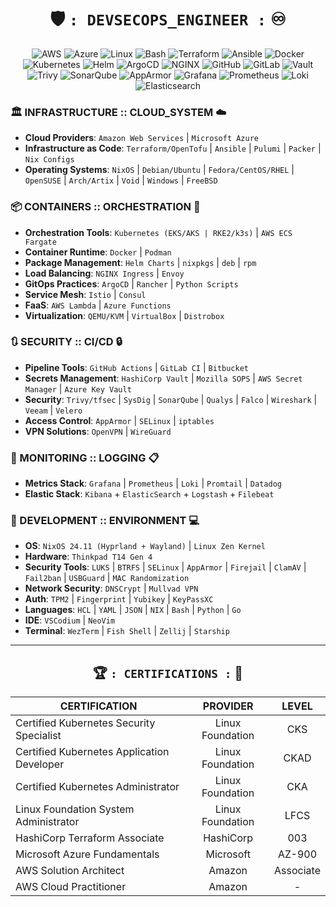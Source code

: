 <div align="center">

# 🛡️ ` : DEVSECOPS_ENGINEER : ` ♾️

![AWS](https://img.shields.io/badge/-Amazon_Web_Services-232F3E?style=flat-square&logo=amazonwebservices&logoColor=white)
![Azure](https://custom-icon-badges.demolab.com/badge/Microsoft%20Azure-0089D6?logo=msazure&logoColor=white)
![Linux](https://img.shields.io/badge/-Linux-FCC624?style=flat-square&logo=linux&logoColor=black)
![Bash](https://img.shields.io/badge/-Bash-4EAA25?style=flat-square&logo=gnu-bash&logoColor=white)
![Terraform](https://img.shields.io/badge/-Terraform-7B42BC?style=flat-square&logo=terraform&logoColor=white)
![Ansible](https://img.shields.io/badge/-Ansible-EE0000?style=flat-square&logo=ansible&logoColor=white)
![Docker](https://img.shields.io/badge/-Docker-2496ED?style=flat-square&logo=docker&logoColor=white)
![Kubernetes](https://img.shields.io/badge/-Kubernetes-326CE5?style=flat-square&logo=kubernetes&logoColor=white)
![Helm](https://img.shields.io/badge/-Helm-0F1689?style=flat-square&logo=helm&logoColor=white)
![ArgoCD](https://img.shields.io/badge/-ArgoCD-EF7B4D?style=flat-square&logo=argo&logoColor=white)
![NGINX](https://img.shields.io/badge/-NGINX-009639?style=flat-square&logo=nginx&logoColor=white)
![GitHub](https://img.shields.io/badge/-GitHub_Actions-181717?style=flat-square&logo=github&logoColor=white)
![GitLab](https://img.shields.io/badge/-GitLab_CI-FCA121?style=flat-square&logo=gitlab&logoColor=white)
![Vault](https://img.shields.io/badge/-HashiCorp_Vault-000000?style=flat-square&logo=vault&logoColor=white)
![Trivy](https://img.shields.io/badge/-Trivy-1904DA?style=flat&logo=trivy&logoColor=white)
![SonarQube](https://img.shields.io/badge/-SonarQube-4E9BCD?style=flat-square&logo=sonarqube&logoColor=white)
![AppArmor](https://img.shields.io/badge/-AppArmor-3C6EB4?style=flat-square&logo=apparmor&logoColor=white)
![Grafana](https://img.shields.io/badge/-Grafana-F46800?style=flat-square&logo=grafana&logoColor=white)
![Prometheus](https://img.shields.io/badge/-Prometheus-E6522C?style=flat-square&logo=prometheus&logoColor=white)
![Loki](https://img.shields.io/badge/-Loki-F5A800?style=flat-square&logo=grafana&logoColor=white)
![Elasticsearch](https://img.shields.io/badge/-ELK_Stack-005571?style=flat-square&logo=elasticsearch&logoColor=white)

</div>

### 🏛️ INFRASTRUCTURE :: CLOUD_SYSTEM ☁️
- **Cloud Providers**: `Amazon Web Services` | `Microsoft Azure`
- **Infrastructure as Code**: `Terraform/OpenTofu` | `Ansible` | `Pulumi` | `Packer` | `Nix Configs`
- **Operating Systems**: `NixOS` | `Debian/Ubuntu` | `Fedora/CentOS/RHEL` | `OpenSUSE` | `Arch/Artix` | `Void` | `Windows` | `FreeBSD`

### 📦 CONTAINERS :: ORCHESTRATION 🐋
- **Orchestration Tools**: `Kubernetes (EKS/AKS | RKE2/k3s)` | `AWS ECS Fargate`
- **Container Runtime**: `Docker` | `Podman`
- **Package Management**: `Helm Charts` | `nixpkgs` | `deb` | `rpm`
- **Load Balancing**: `NGINX Ingress` | `Envoy`
- **GitOps Practices**: `ArgoCD` | `Rancher` | `Python Scripts`
- **Service Mesh**: `Istio` | `Consul`
- **FaaS**: `AWS Lambda` | `Azure Functions`
- **Virtualization**: `QEMU/KVM` | `VirtualBox` | `Distrobox`

### 🔃 SECURITY :: CI/CD 🔒
- **Pipeline Tools**: `GitHub Actions` | `GitLab CI` | `Bitbucket`
- **Secrets Management**: `HashiCorp Vault` | `Mozilla SOPS` | `AWS Secret Manager` | `Azure Key Vault`
- **Security**: `Trivy/tfsec` | `SysDig` | `SonarQube` | `Qualys` | `Falco` | `Wireshark` | `Veeam`  | `Velero`
- **Access Control**: `AppArmor` | `SELinux` | `iptables`
- **VPN Solutions**: `OpenVPN` | `WireGuard`

### 📶 MONITORING :: LOGGING 📋
- **Metrics Stack**: `Grafana` | `Prometheus` | `Loki` | `Promtail` | `Datadog`
- **Elastic Stack**: `Kibana` + `ElasticSearch` + `Logstash` + `Filebeat`

### 🔧 DEVELOPMENT :: ENVIRONMENT 💻
- **OS**: `NixOS 24.11 (Hyprland + Wayland)` | `Linux Zen Kernel`
- **Hardware**: `Thinkpad T14 Gen 4`
- **Security Tools**: `LUKS` | `BTRFS` | `SELinux` | `AppArmor` | `Firejail` | `ClamAV` | `Fail2ban` | `USBGuard` | `MAC Randomization`
- **Network Security**: `DNSCrypt` | `Mullvad VPN`
- **Auth**: `TPM2` | `Fingerprint` | `Yubikey` | `KeyPassXC`
- **Languages**: `HCL` | `YAML` | `JSON` | `NIX` | `Bash` | `Python` | `Go`
- **IDE**: `VSCodium` | `NeoVim`
- **Terminal**: `WezTerm` | `Fish Shell` | `Zellij` | `Starship`

---

<div align="center">

## 🏆 ` : CERTIFICATIONS : ` 📜

| CERTIFICATION | PROVIDER | LEVEL |
|--------------|:----------:|:--------:|
| Certified Kubernetes Security Specialist | Linux Foundation | CKS |
| Certified Kubernetes Application Developer | Linux Foundation | CKAD |
| Certified Kubernetes Administrator | Linux Foundation | CKA |
| Linux Foundation System Administrator | Linux Foundation | LFCS |
| HashiCorp Terraform Associate | HashiCorp | 003 |
| Microsoft Azure Fundamentals | Microsoft | AZ-900 |
| AWS Solution Architect | Amazon | Associate |
| AWS Cloud Practitioner | Amazon | - |

</div>
